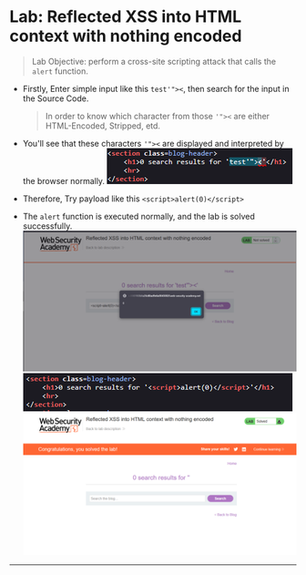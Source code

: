 # Lab: Reflected XSS into HTML context with nothing encoded

> Lab Objective: perform a cross-site scripting attack that calls the `alert` function.

- Firstly, Enter simple input like this `test'"><`, then search for the input in the Source Code.

  > In order to know which character from those `'"><` are either HTML-Encoded, Stripped, etd.

- You'll see that these characters `'"><` are displayed and interpreted by the browser normally.
  ![1st Screenshot](./Photos/1.png)

- Therefore, Try payload like this `<script>alert(0)</script>`

- The `alert` function is executed normally, and the lab is solved successfully.
  ![2nd Screenshot](./Photos/2.png)
  ![3rd Screenshot](./Photos/3.png)
  ![4th Screenshot](./Photos/4.png)

---
